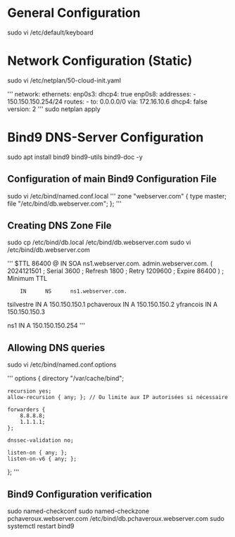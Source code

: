 # General Configuration
sudo vi /etc/default/keyboard

# Network Configuration (Static)
sudo vi /etc/netplan/50-cloud-init.yaml

'''
network:
    ethernets:
        enp0s3: 
            dhcp4: true
        enp0s8:
            addresses:
                -   150.150.150.254/24
            routes: 
                -   to: 0.0.0.0/0
                    via: 172.16.10.6
            dhcp4: false
    version: 2
'''
sudo netplan apply

# Bind9 DNS-Server Configuration 
sudo apt install bind9 bind9-utils bind9-doc -y

## Configuration of main Bind9 Configuration File
sudo vi /etc/bind/named.conf.local
'''
zone "webserver.com" {
    type master;
    file "/etc/bind/db.webserver.com";
};
'''

## Creating DNS Zone File
sudo cp /etc/bind/db.local /etc/bind/db.webserver.com
sudo vi /etc/bind/db.webserver.com

'''
$TTL    86400
@       IN      SOA     ns1.webserver.com. admin.webserver.com. (
                         2024121501 ; Serial
                         3600       ; Refresh
                         1800       ; Retry
                         1209600    ; Expire
                         86400 )    ; Minimum TTL

        IN      NS      ns1.webserver.com.

tsilvestre     IN      A       150.150.150.1
pchaveroux     IN      A       150.150.150.2
yfrancois      IN      A       150.150.150.3

ns1            IN      A       150.150.150.254
'''

## Allowing DNS queries
sudo vi /etc/bind/named.conf.options

'''
options {
    directory "/var/cache/bind";

    recursion yes;
    allow-recursion { any; }; // Ou limite aux IP autorisées si nécessaire

    forwarders {
        8.8.8.8; 
        1.1.1.1;  
    };
    
    dnssec-validation no;

    listen-on { any; };
    listen-on-v6 { any; };
};
'''

## Bind9 Configuration verification
sudo named-checkconf
sudo named-checkzone pchaveroux.webserver.com /etc/bind/db.pchaveroux.webserver.com
sudo systemctl restart bind9
